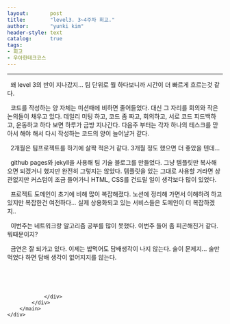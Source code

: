 ```yaml
---
layout:       post
title:        "level3. 3~4주차 회고."
author:       "yunki kim"
header-style: text
catalog:      true
tags: 
- 회고
- 우아한테크코스
---
```


<head></head>
<body id="tt-body-page" class="">
<div id="wrap" class="wrap-right">
    <div id="container">
        <main class="main ">
            <div class="area-main">
                <div class="area-view">
                    <div class="article-header"></div>
                    <hr>
                    <div class="article-view">
                        <div class="contents_style">
                            <p data-ke-size="size16">&nbsp; 왜 level 3의 반이 지나갔지... 팀 단위로 뭘 하다보니까 시간이 더 빠르게 흐르는것 같다.</p>
<p data-ke-size="size16">&nbsp; 코드를 작성하는 양 자체는 미션때에 비하면 줄어들었다. 대신 그 자리를 회의와 작은 논의들이 채우고 있다. 데일리 미팅 하고, 코드 좀 짜고, 회의하고, 서로 코드 피드백하고, 운동하고 하다 보면 하루가 금방 지나간다. 다음주 부터는 각자 하나의 테스크를 맏아서 해야 해서 다시 작성하는 코드의 양이 늘어날거 같다.</p>
<p data-ke-size="size16">&nbsp; 2개월은 팀프로젝트를 하기에 살짝 적은거 같다. 3개월 정도 했으면 더 좋았을 텐데...</p>
<p data-ke-size="size16">&nbsp; github pages와 jekyll을 사용해 팀 기술 블로그를 만들었다. 그냥 템플릿만 복사해 오면 되겠거니 했지만 완전히 그렇지는 않았다. 템플릿을 있는 그대로 사용할 거라면 상관없지만 커스텀이 조금 들어가니 HTML, CSS를 건드릴 일이 생각보다 많이 있었다.</p>
<p data-ke-size="size16">&nbsp; 프로젝트 도메인이 초기에 비해 많이 복잡해졌다. 노션에 정리해 가면서 이해하려 하고 있지만 복잡한건 여전하다... 실제 상용화되고 있는 서비스들은 도메인이 더 복잡하겠지..</p>
<p data-ke-size="size16">&nbsp; 이번주는 네트워크랑 알고리즘 공부를 많이 못했다. 이번주 들어 좀 피곤해진거 같다. 뭐때문이지?&nbsp;</p>
<p data-ke-size="size16">&nbsp; 금연은 잘 되가고 있다. 이제는 밥먹어도 담배생각이 나지 않는다. 술이 문제지... 술만 먹었다 하면 담배 생각이 없어지지를 않는다.</p>
<p data-ke-size="size16">&nbsp;&nbsp;</p>
                        </div>
                        <br>
                        <div class="tags"></div>
                    </div>
                    
                </div>
            </div>
        </main>
    </div>
</div>


</body>